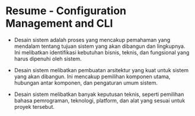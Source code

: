 # Resume - Configuration Management and CLI

 -  Desain sistem adalah proses yang mencakup pemahaman yang mendalam tentang tujuan sistem yang akan dibangun dan lingkupnya. Ini melibatkan identifikasi kebutuhan bisnis, teknis, dan fungsional yang harus dipenuhi oleh sistem.

 - Desain sistem melibatkan pembuatan arsitektur yang kuat untuk sistem yang akan dibangun. Ini mencakup pemilihan komponen utama, hubungan antar komponen, dan pengaturan umum sistem.

 - Desain sistem melibatkan banyak keputusan teknis, seperti pemilihan bahasa pemrograman, teknologi, platform, dan alat yang sesuai untuk proyek tersebut. 